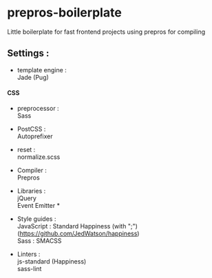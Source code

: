 # prepros-boilerplate
Little boilerplate for fast frontend projects using prepros for compiling


## Settings :

* template engine :  
  Jade (Pug)  

#### CSS
* preprocessor :  
  Sass  
* PostCSS :  
  Autoprefixer  
* reset :  
  normalize.scss  

* Compiler :  
  Prepros  

* Libraries :  
  jQuery  
  Event Emitter *  

* Style guides :  
  JavaScript : Standard Happiness (with ";") (https://github.com/JedWatson/happiness)  
  Sass : SMACSS  

* Linters :  
  js-standard (Happiness)  
  sass-lint  
